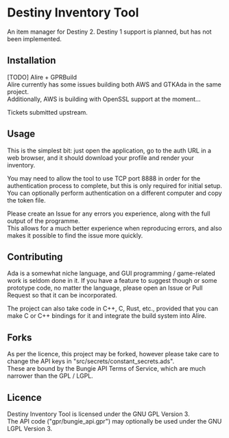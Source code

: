 Destiny Inventory Tool
======================

An item manager for Destiny 2.
Destiny 1 support is planned, but has not been implemented.

Installation
------------
[TODO] Alire + GPRBuild  
Alire currently has some issues building both AWS and GTKAda in the same project.  
Additionally, AWS is building with OpenSSL support at the moment...

Tickets submitted upstream.

Usage
-----
This is the simplest bit: just open the application, go to the auth URL in a web browser, and it should
download your profile and render your inventory.  

You may need to allow the tool to use TCP port 8888 in order for the authentication process to complete, but this
is only required for initial setup. You can optionally perform authentication on a different computer and copy the token file.

Please create an Issue for any errors you experience, along with the full output of the programme.  
This allows for a much better experience when reproducing errors, and also makes it possible to find the issue more quickly.

Contributing
------------
Ada is a somewhat niche language, and GUI programming / game-related work is seldom done in it.
If you have a feature to suggest though or some prototype code, no matter the language, please open
an Issue or Pull Request so that it can be incorporated.

The project can also take code in C++, C, Rust, etc., provided that you can make C or C++ bindings for it
and integrate the build system into Alire.

Forks
-----
As per the licence, this project may be forked, however please take care to change the API keys in "src/secrets/constant_secrets.ads".  
These are bound by the Bungie API Terms of Service, which are much narrower than the GPL / LGPL.

Licence
-------
Destiny Inventory Tool is licensed under the GNU GPL Version 3.  
The API code ("gpr/bungie_api.gpr") may optionally be used under the GNU LGPL Version 3.

